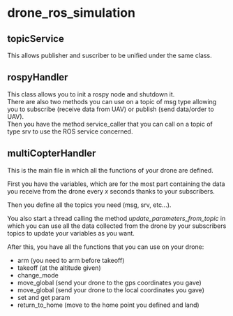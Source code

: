 # drone_ros_simulation

## topicService
This allows publisher and suscriber to be unified under the same class.

## rospyHandler
This class allows you to init a rospy node and shutdown it.   
There are also two methods you can use on a topic of msg type allowing you to subscribe (receive data from UAV) or publish (send data/order to UAV).   
Then you have the method service_caller that you can call on a topic of type srv to use the ROS service concerned.

## multiCopterHandler
This is the main file in which all the functions of your drone are defined.

First you have the variables, which are for the most part containing the data you receive from the drone every *x* seconds thanks to your subscribers.

Then you define all the topics you need (msg, srv, etc...).

You also start a thread calling the method *update_parameters_from_topic* in which you can use all the data collected from the drone by your subscribers topics to update your variables as you want.

After this, you have all the functions that you can use on your drone:
* arm (you need to arm before takeoff)
* takeoff (at the altitude given)
* change_mode
* move_global (send your drone to the gps coordinates you gave)
* move_global (send your drone to the local coordinates you gave)
* set and get param
* return_to_home (move to the home point you defined and land)
